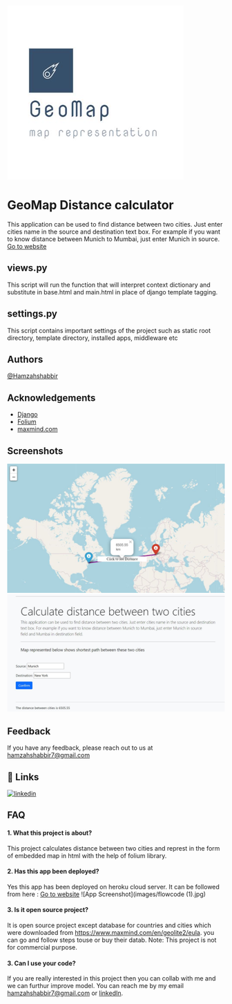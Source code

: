 ![Logo](images/2.JPG)

    
# GeoMap Distance calculator

This application can be used to find distance between two cities. Just enter cities name in the source and destination text box. For example if you want to know
                distance between Munich to Mumbai, just enter Munich in source.
[Go to website](https://maphamzah.herokuapp.com/)

## views.py
This script will run the function that will interpret context dictionary and substitute in base.html and main.html in place of django template tagging.

## settings.py
This script contains important settings of the project such as static root directory, template directory, installed apps, middleware etc

## Authors

[@Hamzahshabbir](https://github.com/hamzahshabbir96)

## Acknowledgements

 - [Django](https://awesomeopensource.com/project/elangosundar/awesome-README-templates)
 - [Folium](https://pypi.org/project/folium/0.1.5/)
 - [maxmind.com](www.maxmind.com)

## Screenshots

![App Screenshot](mapdistance/static/3.JPG)
![App Screenshot](mapdistance/static/4.JPG)



## Feedback

If you have any feedback, please reach out to us at hamzahshabbir7@gmail.com

  
## 🔗 Links
[![linkedin](https://img.shields.io/badge/linkedin-0A66C2?style=for-the-badge&logo=linkedin&logoColor=white)](https://www.linkedin.com/in/hamzah-shabbir-108765a5/)

  
## FAQ

#### 1. What this project is about?

This project calculates distance between two cities and represt in the form of embedded map in html with the help of folium library.
#### 2. Has this app been deployed? 

Yes this app has been deployed on heroku cloud server. It can be followed from here : [Go to website](https://maphamzah.herokuapp.com/)
![App Screenshot](images/flowcode (1).jpg)

#### 3. Is it open source project?

It is open source project except database for countries and cities which were downloaded from https://www.maxmind.com/en/geolite2/eula. you can go and follow steps touse or buy their datab.
Note: This project is not for commercial purpose.

#### 3. Can I use your code?

If you are really interested in this project then you can collab with me and we can furthur improve model. You can reach me by my email hamzahshabbir7@gmail.com or [linkedIn](https://www.linkedin.com/in/hamzah-shabbir-108765a5/). 
